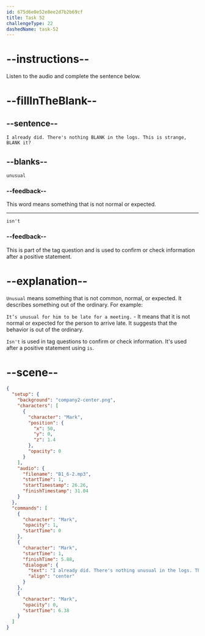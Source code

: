 ```yaml
---
id: 675d6e0e52e8ee2d7b2b69cf
title: Task 52
challengeType: 22
dashedName: task-52
---
```


<!-- (audio) Mark: I already did. There's nothing unusual in the logs. This is strange, isn’t it? -->

# --instructions--

Listen to the audio and complete the sentence below.

# --fillInTheBlank--

## --sentence--

`I already did. There's nothing BLANK in the logs. This is strange, BLANK it?`

## --blanks--

`unusual`

### --feedback--

This word means something that is not normal or expected.

---

`isn't`

### --feedback--

This is part of the tag question and is used to confirm or check information after a positive statement.

# --explanation--

`Unusual` means something that is not common, normal, or expected. It describes something out of the ordinary. For example:

`It’s unusual for him to be late for a meeting.` - It means that it is not normal or expected for the person to arrive late. It suggests that the behavior is out of the ordinary.

`Isn't` is used in tag questions to confirm or check information. It's used after a positive statement using `is`.

# --scene--

```json
{
  "setup": {
    "background": "company2-center.png",
    "characters": [
      {
        "character": "Mark",
        "position": {
          "x": 50,
          "y": 0,
          "z": 1.4
        },
        "opacity": 0
      }
    ],
    "audio": {
      "filename": "B1_6-2.mp3",
      "startTime": 1,
      "startTimestamp": 26.26,
      "finishTimestamp": 31.04
    }
  },
  "commands": [
    {
      "character": "Mark",
      "opacity": 1,
      "startTime": 0
    },
    {
      "character": "Mark",
      "startTime": 1,
      "finishTime": 5.88,
      "dialogue": {
        "text": "I already did. There's nothing unusual in the logs. This is strange, isn't it?",
        "align": "center"
      }
    },
    {
      "character": "Mark",
      "opacity": 0,
      "startTime": 6.38
    }
  ]
}
```
